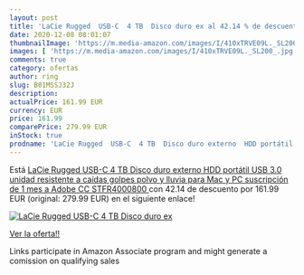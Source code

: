 ```yaml
---
layout: post
title: 'LaCie Rugged  USB-C  4 TB  Disco duro ex al 42.14 % de descuento'
date: 2020-12-08 08:01:07
thumbnailImage: 'https://m.media-amazon.com/images/I/410xTRVE09L._SL200_.jpg'
images: [ 'https://m.media-amazon.com/images/I/410xTRVE09L._SL200_.jpg' ]
comments: true
category: ofertas
author: ring
slug: B01MSSJ32J
description:
actualPrice: 161.99 EUR
currency: EUR
price: 161.99
comparePrice: 279.99 EUR
inStock: true
prodname: 'LaCie Rugged  USB-C  4 TB  Disco duro externo  HDD portátil  USB 3.0  unidad resistente a caídas  golpes  polvo y lluvia  para Mac y PC  suscripción de 1 mes a Adobe CC  STFR4000800 '
---
```


Está [LaCie Rugged  USB-C  4 TB  Disco duro externo  HDD portátil  USB 3.0  unidad resistente a caídas  golpes  polvo y lluvia  para Mac y PC  suscripción de 1 mes a Adobe CC  STFR4000800 ](https://www.amazon.es/dp/B01MSSJ32J/?tag=tolees-21) con 42.14 de descuento por 161.99 EUR (original: 279.99 EUR) en el siguiente enlace!

[![LaCie Rugged  USB-C  4 TB  Disco duro ex](https://m.media-amazon.com/images/I/410xTRVE09L._SL200_.jpg)](https://www.amazon.es/dp/B01MSSJ32J/?tag=tolees-21)

[Ver la oferta!!](https://www.amazon.es/dp/B01MSSJ32J/?tag=tolees-21)

Links participate in Amazon Associate program and might generate a comission on qualifying sales


